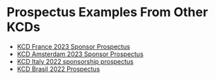 # Prospectus Examples From Other KCDs

* [KCD France 2023 Sponsor Prospectus](https://docs.google.com/presentation/d/1EVeWqjRMJO8F-Hmo6-pVZS0q68mqSpKoxv-22fPHXoc/edit#slide=id.g13e3ddf15cc_0_121)
* [KCD Amsterdam 2023 Sponsor Prospectus](https://docs.google.com/presentation/d/15-7sbf509q0dMme6fdZRgzNrtpsaaBHabyz-57rctVQ/edit?usp=sharing)
* [KCD Italy 2022 sponsorship prospectus](https://drive.google.com/file/d/1HphpxKYz3ZAwxThXP_aFV3VdfSjnxeqY/view?usp=sharing)
* [KCD Brasil 2022 Prospectus](https://github.com/cncf/kubernetes-community-days/blob/main/files/KCD%20Brasil%20Sponsor%20Prospectus%20(4).pdf)

